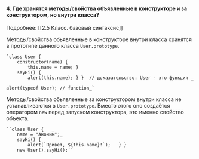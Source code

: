 #### 4. Где хранятся методы/свойства объявленные в конструкторе и за конструктором, но внутри класса?  
Подробнее: [[2.5 Класс. базовый синтаксис]]

Методы/свойства обьявленные в конструкторе внутри класса хранятся в прототипе данного класса `User.prototype`.
~~~
`class User {   
	constructor(name) { 
		this.name = name; }   
	sayHi() { 
		alert(this.name); } }  // доказательство: User - это функция _

alert(typeof User); // function_`
~~~

Методы/свойства обьявленные за конструктором внутри класса не устанавливаются 
в `User.prototype`. Вместо этого оно создаётся оператором `new` перед запуском конструктора, это именно свойство объекта.
~~~
``class User {   _
	name = "Аноним";_    
	sayHi() {     
		alert(`Привет, ${this.name}!`);   } }  
	new User().sayHi();``
~~~
